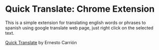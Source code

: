 # Quick Translate: Chrome Extension

This is a simple extension for translating english words or phrases to spanish using google translate web page, just right click on the selected text.

[Quick Translate](https://chrome.google.com/webstore/detail/kghoiamnhpiljmmndbecoikdganbnagk?hl=en-US)
 by Ernesto Carrión

